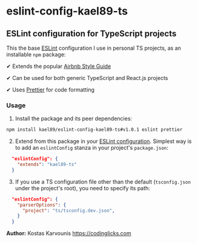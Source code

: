 # eslint-config-kael89-ts

## ESLint configuration for TypeScript projects

This the base [ESLint](https://eslint.org/) configuration I use in personal TS projects, as an installable `npm` package:

✔ Extends the popular [Airbnb Style Guide](https://github.com/airbnb/javascript)

✔ Can be used for both generic TypeScript and React.js projects

✔ Uses [Prettier](https://prettier.io/) for code formatting

### Usage

1. Install the package and its peer dependencies:

```bash
npm install kael89/eslint-config-kael89-ts#v1.0.1 eslint prettier
```

2. Extend from this package in your [ESLint configuration](https://eslint.org/docs/user-guide/configuring). Simplest way is to add an `eslintConfig` stanza in your project's `package.json`:

```json
  "eslintConfig": {
    "extends": "kael89-ts"
  }
```

3. If you use a TS configuration file other than the default (`tsconfig.json` under the project's root), you need to specify its path:

```json
  "eslintConfig": {
    "parserOptions": {
      "project": "ts/tsconfig.dev.json",
    }
  }
```

**Author:** Kostas Karvounis https://codinglicks.com
